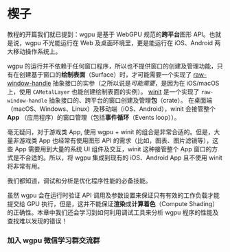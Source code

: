 # 楔子

教程的开篇我们就已提到：wgpu 是基于 WebGPU 规范的**跨平台**图形 API。也就是说，wgpu 不光能运行在 Web 及桌面环境里，更是能运行在 iOS、Android 两大移动操作系统上。

wgpu 的运行并不依赖于任何窗口程序，所以也不提供窗口的创建及管理功能，只有在创建基于窗口的**绘制表面**（Surface）时，才可能需要一个实现了 [raw-window-handle](https://github.com/rust-windowing/raw-window-handle) 抽象接口的实参（之所以说是*可能需要*，是因为在 iOS/macOS 上，使用 `CAMetalLayer` 也能创建绘制表面的实例）。
[winit](https://github.com/rust-windowing/winit) 是一个实现了 `raw-window-handle` 抽象接口的、跨平台的窗口创建及管理**包**（crate）。
在桌面端（macOS、Windows、Linux）及移动端（iOS、Android），winit 会接管整个 **App** （应用程序）的窗口管理（包括**事件循环**（Events loop））。

毫无疑问，对于游戏类 App, 使用 wgpu + winit 的组合是非常合适的。但是，大量非游戏类 App 也经常有使用图形 API 的需求（比如，图表、图片滤镜等），这些 App 需要用到大量的系统 UI 组件及交互，winit 这种接管整个 App 窗口的方式是不合适的。所以，将 wgpu 集成到现有的 iOS、Android App 且不使用 winit 将非常有用。

我们都知道，调试和分析是优化程序性能的必备技能。

虽然 wgpu 会在运行时验证 API 调用及参数设置来保证只有有效的工作负载才能提交给 GPU 执行，但是，这并不能保证**渲染**或**计算着色**（Compute Shading）的正确性。本章中我们还会学习到如何利用调试工具来分析 wgpu 程序的性能及查找难以发现的错误！

### 加入 wgpu 微信学习群交流群

<JoinWeiChatGroup />


